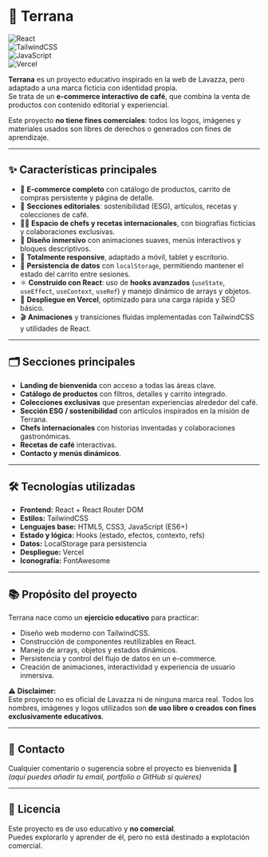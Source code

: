 # 🌱 Terrana  

![React](https://img.shields.io/badge/React-18.2.0-61dafb?style=for-the-badge&logo=react&logoColor=white)  
![TailwindCSS](https://img.shields.io/badge/TailwindCSS-3.0-38B2AC?style=for-the-badge&logo=tailwind-css&logoColor=white)  
![JavaScript](https://img.shields.io/badge/JavaScript-ES6+-F7DF1E?style=for-the-badge&logo=javascript&logoColor=black)  
![Vercel](https://img.shields.io/badge/Deployed%20on-Vercel-black?style=for-the-badge&logo=vercel&logoColor=white)  

**Terrana** es un proyecto educativo inspirado en la web de Lavazza, pero adaptado a una marca ficticia con identidad propia.  
Se trata de un **e-commerce interactivo de café**, que combina la venta de productos con contenido editorial y experiencial.  

Este proyecto **no tiene fines comerciales**: todos los logos, imágenes y materiales usados son libres de derechos o generados con fines de aprendizaje.  

---

## ✨ Características principales  

- 🛒 **E-commerce completo** con catálogo de productos, carrito de compras persistente y página de detalle.  
- 📖 **Secciones editoriales**: sostenibilidad (ESG), artículos, recetas y colecciones de café.  
- 👨‍🍳 **Espacio de chefs y recetas internacionales**, con biografías ficticias y colaboraciones exclusivas.  
- 🎨 **Diseño inmersivo** con animaciones suaves, menús interactivos y bloques descriptivos.  
- 📱 **Totalmente responsive**, adaptado a móvil, tablet y escritorio.  
- 💾 **Persistencia de datos** con `localStorage`, permitiendo mantener el estado del carrito entre sesiones.  
- ⚛️ **Construido con React**: uso de **hooks avanzados** (`useState`, `useEffect`, `useContext`, `useRef`) y manejo dinámico de arrays y objetos.  
- 🚀 **Despliegue en Vercel**, optimizado para una carga rápida y SEO básico.  
- 🎬 **Animaciones** y transiciones fluidas implementadas con TailwindCSS y utilidades de React.  

---

## 🗂️ Secciones principales  

- **Landing de bienvenida** con acceso a todas las áreas clave.  
- **Catálogo de productos** con filtros, detalles y carrito integrado.  
- **Colecciones exclusivas** que presentan experiencias alrededor del café.  
- **Sección ESG / sostenibilidad** con artículos inspirados en la misión de Terrana.  
- **Chefs internacionales** con historias inventadas y colaboraciones gastronómicas.  
- **Recetas de café** interactivas.  
- **Contacto y menús dinámicos**.  

---

## 🛠️ Tecnologías utilizadas  

- **Frontend:** React + React Router DOM  
- **Estilos:** TailwindCSS  
- **Lenguajes base:** HTML5, CSS3, JavaScript (ES6+)  
- **Estado y lógica:** Hooks (estado, efectos, contexto, refs)  
- **Datos:** LocalStorage para persistencia  
- **Despliegue:** Vercel  
- **Iconografía:** FontAwesome  

---

## 📚 Propósito del proyecto  

Terrana nace como un **ejercicio educativo** para practicar:  
- Diseño web moderno con TailwindCSS.  
- Construcción de componentes reutilizables en React.  
- Manejo de arrays, objetos y estados dinámicos.  
- Persistencia y control del flujo de datos en un e-commerce.  
- Creación de animaciones, interactividad y experiencia de usuario inmersiva.  

⚠️ **Disclaimer:**  
Este proyecto no es oficial de Lavazza ni de ninguna marca real. Todos los nombres, imágenes y logos utilizados son **de uso libre o creados con fines exclusivamente educativos**.  

---

## 📩 Contacto  

Cualquier comentario o sugerencia sobre el proyecto es bienvenida 🙌  
*(aquí puedes añadir tu email, portfolio o GitHub si quieres)*  

---

## 📌 Licencia  

Este proyecto es de uso educativo y **no comercial**.  
Puedes explorarlo y aprender de él, pero no está destinado a explotación comercial.  
